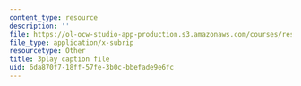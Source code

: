 ```yaml
---
content_type: resource
description: ''
file: https://ol-ocw-studio-app-production.s3.amazonaws.com/courses/res-6-012-introduction-to-probability-spring-2018/6da870f718ff57fe3b0cbbefade9e6fc_X-AzW70e2M0.srt
file_type: application/x-subrip
resourcetype: Other
title: 3play caption file
uid: 6da870f7-18ff-57fe-3b0c-bbefade9e6fc
---
```

